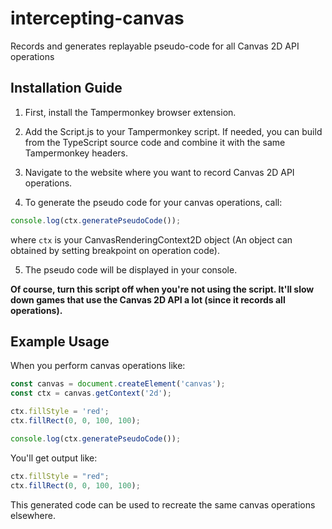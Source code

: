 # intercepting-canvas
Records and generates replayable pseudo-code for all Canvas 2D API operations

## Installation Guide

1. First, install the Tampermonkey browser extension.

2. Add the Script.js to your Tampermonkey script. If needed, you can build from the TypeScript source code and combine it with the same Tampermonkey headers.

3. Navigate to the website where you want to record Canvas 2D API operations.

4. To generate the pseudo code for your canvas operations, call:
```javascript
console.log(ctx.generatePseudoCode());
```
where `ctx` is your CanvasRenderingContext2D object (An object can obtained by setting breakpoint on operation code). 

5. The pseudo code will be displayed in your console.

**Of course, turn this script off when you're not using the script. It'll slow down games that use the Canvas 2D API a lot (since it records all operations).**

## Example Usage

When you perform canvas operations like:
```javascript
const canvas = document.createElement('canvas');
const ctx = canvas.getContext('2d');

ctx.fillStyle = 'red';
ctx.fillRect(0, 0, 100, 100);

console.log(ctx.generatePseudoCode());
```

You'll get output like:
```javascript
ctx.fillStyle = "red";
ctx.fillRect(0, 0, 100, 100);
```

This generated code can be used to recreate the same canvas operations elsewhere.  
